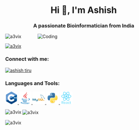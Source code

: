 <h1 align="center">Hi 👋, I'm Ashish</h1>
<h3 align="center">A passionate Bioinformatician from India</h3>
<img align="right" alt="Coding" width="400" src="https://i.pinimg.com/originals/36/5e/6a/365e6ae930ca60d20e01f2b67af07647.gif">


<p align="left"> <img src="https://komarev.com/ghpvc/?username=a3vix&label=Profile%20views&color=0e75b6&style=flat" alt="a3vix" /> </p>

<p align="left"> <a href="https://github.com/ryo-ma/github-profile-trophy"><img src="https://github-profile-trophy.vercel.app/?username=a3vix" alt="a3vix" /></a> </p>

<h3 align="left">Connect with me:</h3>
<p align="left">
<a href="https://linkedin.com/in/ashish tiru" target="blank"><img align="center" src="https://raw.githubusercontent.com/rahuldkjain/github-profile-readme-generator/master/src/images/icons/Social/linked-in-alt.svg" alt="ashish tiru" height="30" width="40" /></a>
</p>

<h3 align="left">Languages and Tools:</h3>
<p align="left"> <a href="https://www.w3schools.com/cpp/" target="_blank" rel="noreferrer"> <img src="https://raw.githubusercontent.com/devicons/devicon/master/icons/cplusplus/cplusplus-original.svg" alt="cplusplus" width="40" height="40"/> </a> <a href="https://www.java.com" target="_blank" rel="noreferrer"> <img src="https://raw.githubusercontent.com/devicons/devicon/master/icons/java/java-original.svg" alt="java" width="40" height="40"/> </a> <a href="https://www.mysql.com/" target="_blank" rel="noreferrer"> <img src="https://raw.githubusercontent.com/devicons/devicon/master/icons/mysql/mysql-original-wordmark.svg" alt="mysql" width="40" height="40"/> </a> <a href="https://www.python.org" target="_blank" rel="noreferrer"> <img src="https://raw.githubusercontent.com/devicons/devicon/master/icons/python/python-original.svg" alt="python" width="40" height="40"/> </a> <a href="https://reactjs.org/" target="_blank" rel="noreferrer"> <img src="https://raw.githubusercontent.com/devicons/devicon/master/icons/react/react-original-wordmark.svg" alt="react" width="40" height="40"/> </a> </p>

<p><img align="left" src="https://github-readme-stats.vercel.app/api/top-langs?username=a3vix&show_icons=true&locale=en&layout=compact" alt="a3vix" /></p>

<p>&nbsp;<img align="center" src="https://github-readme-stats.vercel.app/api?username=a3vix&show_icons=true&locale=en" alt="a3vix" /></p>

<p><img align="center" src="https://github-readme-streak-stats.herokuapp.com/?user=a3vix&" alt="a3vix" /></p>
